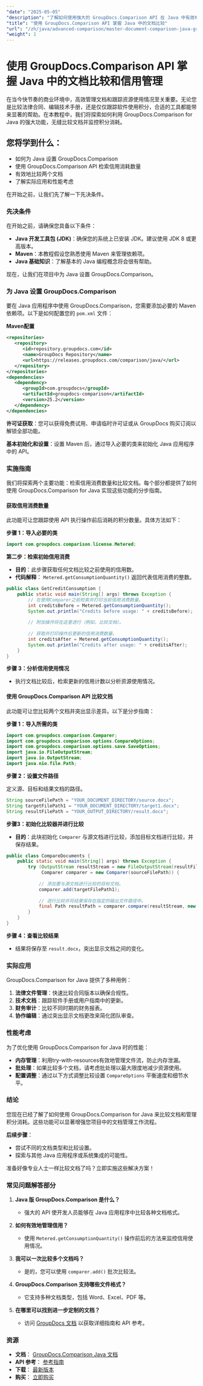 ```yaml
---
"date": "2025-05-05"
"description": "了解如何使用强大的 GroupDocs.Comparison API 在 Java 中有效地比较文档和管理信用使用。"
"title": "使用 GroupDocs.Comparison API 掌握 Java 中的文档比较"
"url": "/zh/java/advanced-comparison/master-document-comparison-java-groupdocs-api/"
"weight": 1
---
```


# 使用 GroupDocs.Comparison API 掌握 Java 中的文档比较和信用管理

在当今快节奏的商业环境中，高效管理文档和跟踪资源使用情况至关重要。无论您是比较法律合同、编辑技术手册，还是仅仅跟踪软件使用积分，合适的工具都能带来显著的帮助。在本教程中，我们将探索如何利用 GroupDocs.Comparison for Java 的强大功能，无缝比较文档并监控积分消耗。

## 您将学到什么：
- 如何为 Java 设置 GroupDocs.Comparison
- 使用 GroupDocs.Comparison API 检索信用消耗数量
- 有效地比较两个文档
- 了解实际应用和性能考虑

在开始之前，让我们先了解一下先决条件。

### 先决条件

在开始之前，请确保您具备以下条件：

- **Java 开发工具包 (JDK)**：确保您的系统上已安装 JDK。建议使用 JDK 8 或更高版本。
- **Maven**：本教程假设您熟悉使用 Maven 来管理依赖项。
- **Java 基础知识**：了解基本的 Java 编程概念将会很有帮助。

现在，让我们在项目中为 Java 设置 GroupDocs.Comparison。

### 为 Java 设置 GroupDocs.Comparison

要在 Java 应用程序中使用 GroupDocs.Comparison，您需要添加必要的 Maven 依赖项。以下是如何配置您的 `pom.xml` 文件：

**Maven配置**
```xml
<repositories>
   <repository>
      <id>repository.groupdocs.com</id>
      <name>GroupDocs Repository</name>
      <url>https://releases.groupdocs.com/comparison/java/</url>
   </repository>
</repositories>
<dependencies>
   <dependency>
      <groupId>com.groupdocs</groupId>
      <artifactId>groupdocs-comparison</artifactId>
      <version>25.2</version>
   </dependency>
</dependencies>
```

**许可证获取**：您可以获得免费试用、申请临时许可证或从 GroupDocs 购买订阅以解锁全部功能。

**基本初始化和设置**：设置 Maven 后，通过导入必要的类来初始化 Java 应用程序中的 API。

### 实施指南

我们将探索两个主要功能：检索信用消费数量和比较文档。每个部分都提供了如何使用 GroupDocs.Comparison for Java 实现这些功能的分步指南。

#### 获取信用消费数量

此功能可让您跟踪使用 API 执行操作前后消耗的积分数量。具体方法如下：

**步骤 1：导入必要的类**
```java
import com.groupdocs.comparison.license.Metered;
```

**第二步：检索初始信用消费**
- **目的**：此步骤获取任何文档比较之前使用的信用数。
- **代码解释**： `Metered.getConsumptionQuantity()` 返回代表信用消费的整数。

```java
public class GetCreditConsumption {
    public static void main(String[] args) throws Exception {
        // 在使用Comparer之前检索并打印当前信用消费数量。
        int creditsBefore = Metered.getConsumptionQuantity();
        System.out.println("Credits before usage: " + creditsBefore);
        
        // 附加操作将在这里进行（例如，比较文档）。
        
        // 获取并打印操作后更新的信用消费数量。
        int creditsAfter = Metered.getConsumptionQuantity();
        System.out.println("Credits after usage: " + creditsAfter);
    }
}
```

**步骤 3：分析信用使用情况**
- 执行文档比较后，检索更新的信用计数以分析资源使用情况。

#### 使用 GroupDocs.Comparison API 比较文档

此功能可让您比较两个文档并突出显示差异。以下是分步指南：

**步骤 1：导入所需的类**
```java
import com.groupdocs.comparison.Comparer;
import com.groupdocs.comparison.options.CompareOptions;
import com.groupdocs.comparison.options.save.SaveOptions;
import java.io.FileOutputStream;
import java.io.OutputStream;
import java.nio.file.Path;
```

**步骤 2：设置文件路径**

定义源、目标和结果文档的路径。

```java
String sourceFilePath = "YOUR_DOCUMENT_DIRECTORY/source.docx";
String targetFilePath1 = "YOUR_DOCUMENT_DIRECTORY/target1.docx";
String resultFilePath = "YOUR_OUTPUT_DIRECTORY/result.docx";
```

**步骤3：初始化比较器并进行比较**
- **目的**：此块初始化 `Comparer` 与源文档进行比较，添加目标文档进行比较，并保存结果。

```java
public class CompareDocuments {
    public static void main(String[] args) throws Exception {
        try (OutputStream resultStream = new FileOutputStream(resultFilePath);
             Comparer comparer = new Comparer(sourceFilePath)) {
            
            // 添加要与源文档进行比较的目标文档。
            comparer.add(targetFilePath1);
            
            // 进行比较并将结果保存在指定的输出文件路径中。
            final Path resultPath = comparer.compare(resultStream, new SaveOptions(), new CompareOptions());
        }
    }
}
```

**步骤 4：查看比较结果**
- 结果将保存至 `result.docx`，突出显示文档之间的变化。

### 实际应用

GroupDocs.Comparison for Java 提供了多种用例：

1. **法律文件管理**：快速比较合同版本以确保合规性。
2. **技术文档**：跟踪软件手册或用户指南中的更新。
3. **财务审计**：比较不同时期的财务报表。
4. **协作编辑**：通过突出显示文档更改来简化团队审查。

### 性能考虑

为了优化使用 GroupDocs.Comparison for Java 时的性能：

- **内存管理**：利用try-with-resources有效地管理文件流，防止内存泄漏。
- **批处理**：如果比较多个文档，请考虑批处理以最大限度地减少资源使用。
- **配置调整**：通过以下方式调整比较设置 `CompareOptions` 平衡速度和细节水平。

### 结论

您现在已经了解了如何使用 GroupDocs.Comparison for Java 来比较文档和管理积分消耗。这些功能可以显著增强您项目中的文档管理工作流程。

**后续步骤**：
- 尝试不同的文档类型和比较设置。
- 探索与其他 Java 应用程序或系统集成的可能性。

准备好像专业人士一样比较文档了吗？立即实施这些解决方案！

### 常见问题解答部分

1. **Java 版 GroupDocs.Comparison 是什么？**
   - 强大的 API 使开发人员能够在 Java 应用程序中比较各种文档格式。

2. **如何有效地管理信用？**
   - 使用 `Metered.getConsumptionQuantity()` 操作前后的方法来监控信用使用情况。

3. **我可以一次比较多个文档吗？**
   - 是的，您可以使用 `comparer.add()` 批次比较法。

4. **GroupDocs.Comparison 支持哪些文件格式？**
   - 它支持多种文档类型，包括 Word、Excel、PDF 等。

5. **在哪里可以找到进一步定制的文档？**
   - 访问 [GroupDocs 文档](https://docs.groupdocs.com/comparison/java/) 以获取详细指南和 API 参考。

### 资源
- **文档**： [GroupDocs.Comparison Java 文档](https://docs.groupdocs.com/comparison/java/)
- **API 参考**： [参考指南](https://reference.groupdocs.com/comparison/java/)
- **下载**： [最新版本](https://releases.groupdocs.com/comparison/java/)
- **购买**： [立即购买](https://purchase.groupdocs.com/buy)
